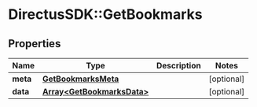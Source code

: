 # DirectusSDK::GetBookmarks

## Properties
Name | Type | Description | Notes
------------ | ------------- | ------------- | -------------
**meta** | [**GetBookmarksMeta**](GetBookmarksMeta.md) |  | [optional] 
**data** | [**Array&lt;GetBookmarksData&gt;**](GetBookmarksData.md) |  | [optional] 


